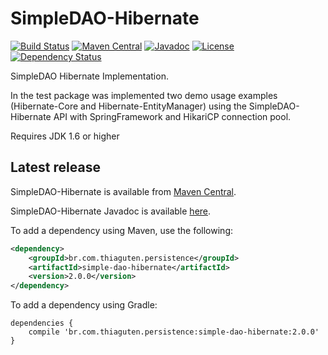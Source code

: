 # SimpleDAO-Hibernate

[![Build Status](https://travis-ci.org/thiaguten/simple-dao-hibernate.svg)](https://travis-ci.org/thiaguten/simple-dao-hibernate)
[![Maven Central](https://maven-badges.herokuapp.com/maven-central/br.com.thiaguten.persistence/simple-dao-hibernate/badge.svg)](https://maven-badges.herokuapp.com/maven-central/br.com.thiaguten.persistence/simple-dao-hibernate)
[![Javadoc](https://javadoc-emblem.rhcloud.com/doc/br.com.thiaguten.persistence/simple-dao-hibernate/badge.svg)](http://www.javadoc.io/doc/br.com.thiaguten.persistence/simple-dao-hibernate)
[![License](https://img.shields.io/hexpm/l/plug.svg?maxAge=2592000)](https://www.apache.org/licenses/LICENSE-2.0.html)
[![Dependency Status](https://www.versioneye.com/user/projects/577e7c2d5bb1390038414381/badge.svg)](https://www.versioneye.com/user/projects/577e7c2d5bb1390038414381)

SimpleDAO Hibernate Implementation.

In the test package was implemented two demo usage examples (Hibernate-Core and Hibernate-EntityManager) using the SimpleDAO-Hibernate API with SpringFramework and HikariCP connection pool.

Requires JDK 1.6 or higher

## Latest release

SimpleDAO-Hibernate is available from [Maven Central](http://search.maven.org/).

SimpleDAO-Hibernate Javadoc is available [here](http://thiaguten.github.io/simple-dao-hibernate/apidocs/).

To add a dependency using Maven, use the following:

```xml
<dependency>
    <groupId>br.com.thiaguten.persistence</groupId>
    <artifactId>simple-dao-hibernate</artifactId>
    <version>2.0.0</version>
</dependency>
```

To add a dependency using Gradle:

```
dependencies {
    compile 'br.com.thiaguten.persistence:simple-dao-hibernate:2.0.0'
}
```

